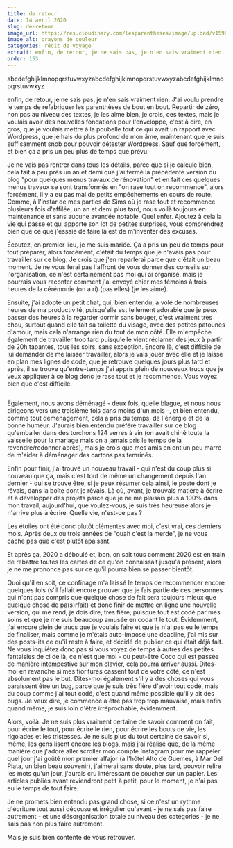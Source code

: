 ```yaml
---
title: de retour
date: 14 avril 2020
slug: de-retour
image_url: https://res.cloudinary.com/lesparentheses/image/upload/v1590693305/153_de-retour/deretour_1.jpg
image_alt: crayons de couleur
categories: récit de voyage
extrait: enfin, de retour, je ne sais pas, je n'en sais vraiment rien. J'ai voulu prendre le temps de refabriquer les parenthèses de bout en bout. Repartir de zéro, non pas au niveau des textes, je les aime bien, je crois, ces textes, mais je voulais avoir des fondations solides pour l'enveloppe, c'est à dire jque je voulais mettre à la poubelle tout ce qui avait un rapport avec Wordpress, que je hais du plus profond de mon âme, maintenant que je suis suffisamment snob pour pouvoir détester Wordpress. Sauf que forcément, et bien ça a pris un peu plus de temps.
order: 153
---
```


<div class="main-container">
  <div class="single-post--section">
    <p class="single-post--text">
      abcdefghijklmnopqrstuvwxyzabcdefghijklmnopqrstuvwxyzabcdefghijklmnopqrstuvwxyz
    </p>
    <p class="single-post--text">
      enfin, de retour, je ne sais pas, je n'en sais vraiment rien. J'ai voulu prendre le temps de refabriquer les parenthèses de bout en bout. Repartir de zéro, non pas au niveau des textes, je les aime bien, je crois, ces textes, mais je voulais avoir des nouvelles fondations pour l'enveloppe, c'est à dire, en gros, que je voulais mettre à la poubelle tout ce qui avait un rapport avec Wordpress, que je hais du plus profond de mon âme, maintenant que je suis suffisamment snob pour pouvoir détester Wordpress. Sauf que forcément, et bien ça a pris un peu plus de temps que prévu.
    </p>
    <p class="single-post--text">
      Je ne vais pas rentrer dans tous les détails, parce que si je calcule bien, cela fait à peu près un an et demi que j'ai fermé la précédente version du blog "pour quelques menus travaux de rénovation" et en fait ces quelques menus travaux se sont transformés en "on rase tout on recommence", alors forcément, il y a eu pas mal de petits empêchements en cours de route. Comme, à l'instar de mes parties de Sims où je rase tout et recommence plusieurs fois d'affilée, un an et demi plus tard, nous voilà toujours en maintenance et sans aucune avancée notable. Quel enfer. Ajoutez à cela la vie qui passe et qui apporte son lot de petites surprises, vous comprendrez bien que ce que j'essaie de faire là est de m'inventer des excuses.
    </p>
    <p class="single-post--text">
      Écoutez, en premier lieu, je me suis mariée. Ça a pris un peu de temps pour tout préparer, alors forcément, c'était du temps que je n'avais pas pour travailler sur ce blog. Je crois que j'en reparlerai parce que c'était un beau moment. Je ne vous ferai pas l'affront de vous donner des conseils sur l'organisation, ce n'est certainement pas moi qui ai organisé, mais je pourrais vous raconter comment j'ai envoyé chier mes témoins à trois heures de la cérémonie (on a ri) (pas elles) (je les aime).
    </p>
    <p class="single-post--text">
      Ensuite, j'ai adopté un petit chat, qui, bien entendu, a volé de nombreuses heures de ma productivité, puisqu'elle est tellement adorable que je peux passer des heures à la regarder dormir sans bouger, c'est vraiment très chou, surtout quand elle fait sa toilette du visage, avec des petites patounes d'amour, mais cela n'arrange rien du tout de mon côté. Elle m'empêche également de travailler trop tard puisqu'elle vient réclamer des jeux à partir de 20h tapantes, tous les soirs, sans exception. Encore là, c'est difficile de lui demander de me laisser travailler, alors je vais jouer avec elle et je laisse en plan mes lignes de code, que je retrouve quelques jours plus tard et après, il se trouve qu'entre-temps j'ai appris plein de nouveaux trucs que je veux appliquer à ce blog donc je rase tout et je recommence. Vous voyez bien que c'est difficile.
    </p>
  </div>
  <section class="single-post--image grid columns-2 lg-columns-2">
    <div class="grid-element one">
      <img src="https://res.cloudinary.com/lesparentheses/image/upload/v1569002038/test/coworkamping_63.jpg" alt="">
    </div>
    <div class="grid-element one">
      <img src="https://res.cloudinary.com/lesparentheses/image/upload/v1569002037/test/coworkamping_16.jpg" alt="">
    </div>
  </section>
  <div class="single-post--section">
    <p class="single-post--text">
      Également, nous avons déménagé - deux fois, quelle blague, et nous nous dirigeons vers une troisième fois dans moins d'un mois -, et bien entendu, comme tout déménagement, cela a pris du temps, de l'énergie et de la bonne humeur. J'aurais bien entendu préféré travailler sur ce blog qu'emballer dans des torchons 124 verres à vin (on avait chiné toute la vaisselle pour la mariage mais on a jamais pris le temps de la revendre/redonner après), mais je crois que mes amis en ont un peu marre de m'aider à déménager des cartons pas temrinés.
    </p>
    <p class="single-post--text">
      Enfin pour finir, j'ai trouvé un nouveau travail - qui n'est du coup plus si nouveau que ça, mais c'est tout de même un changement depuis l'an dernier - qui se trouve être, si je peux résumer cela ainsi, le poste dont je rêvais, dans la boîte dont je rêvais. Là où, avant, je trouvais matière à écrire et à développer des projets parce que je ne me plaisais plus à 100% dans mon travail, aujourd'hui, que voulez-vous, je suis très heureuse alors je n'arrive plus à écrire. Quelle vie, n'est-ce pas ?
    </p>
    <p class="single-post--text">
      Les étoiles ont été donc plutôt clémentes avec moi, c'est vrai, ces derniers mois. Après deux ou trois années de "ouah c'est la merde", je ne vous cache pas que c'est plutôt apaisant.
    </p>
    <p class="single-post--text">
      Et après ça, 2020 a déboulé et, bon, on sait tous comment 2020 est en train de rebattre toutes les cartes de ce qu'on connaissait jusqu'à présent, alors je ne me prononce pas sur ce qu'il pourra bien se passer bientôt.
    </p>
    <p class="single-post--text">
      Quoi qu'il en soit, ce confinage m'a laissé le temps de recommencer encore quelques fois (s'il fallait encore prouver que je fais partie de ces personnes qui n'ont pas compris que quelque chose de fait sera toujours mieux que quelque chose de pa(s)rfait) et donc finir de mettre en ligne une nouvelle version, qui me rend, je dois dire, très fière, puisque tout est codé par mes soins et que je me suis beaucoup amusée en codant le tout. Évidemment, j'ai encore plein de trucs que je voulais faire et que je n'ai pas eu le temps de finaliser, mais comme je m'étais auto-imposé une deadline, j'ai mis sur des posts-its ce qu'il reste à faire, et décidé de publier ce qui était déjà fait. <br>
      Ne vous inquiétez donc pas si vous voyez de temps à autres des petites fantaisies de ci de là, ce n'est que moi - ou peut-être Coco qui est passée de manière intempestive sur mon clavier, cela pourra arriver aussi. Dites-moi en revanche si mes fioritures cassent tout de votre côté, ce n'est absolument pas le but. Dites-moi également s'il y a des choses qui vous paraissent être un bug, parce que je suis très fière d'avoir tout codé, mais du coup comme j'ai tout codé, c'est quand même possible qu'il y ait des bugs. Je veux dire, je commence à être pas trop trop mauvaise, mais enfin quand même, je suis loin d'être irréprochable, évidemment.
    </p>
  </div>
  <div class="single-post--section">
    <p class="single-post--text">
      Alors, voilà. Je ne suis plus vraiment certaine de savoir comment on fait, pour écrire le tout, pour écrire le rien, pour écrire les bouts de vie, les rigolades et les tristesses. Je ne suis plus du tout certaine de savoir si, même, les gens lisent encore les blogs, mais j'ai réalisé que, de la même manière que j'adore aller scroller mon compte Instagram pour me rappeler quel jour j'ai goûté mon premier alfajor (à l'hôtel Alto de Guemes, à Mar Del Plata, un bien beau souvenir), j'aimerai sans doute, plus tard, pouvoir relire les mots qu'un jour, j'aurais cru intéressant de coucher sur un papier.
      Les articles publiés avant reviendront petit à petit, pour le moment, je n'ai pas eu le temps de tout faire.
    </p>
    <p class="single-post--text">
      Je ne promets bien entendu pas grand chose, si ce n'est un rythme d'écriture tout aussi décousu et irrégulier qu'avant - je ne sais pas faire autrement - et une désorganisation totale au niveau des catégories - je ne sais pas non plus faire autrement.
    </p>
    <p class="single-post--text">
      Mais je suis bien contente de vous retrouver.
    </p>
  </div>
</div>
